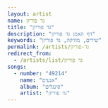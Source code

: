 ```yaml
---
layout: artist
name: גד פוריזן
title: "גד פוריזן"
description: "דף האמן גד פוריזן"
keywords: "שירים, מוזיקה, גד פוריזן"
permalink: /artists/גד-פוריזן
redirect_from:
  - /artists/list/גד פוריזן
songs:
  - number: "49214"
    name: "אנעים"
    album: "סינגלים"
    artist: "גד פוריזן"
---
```


